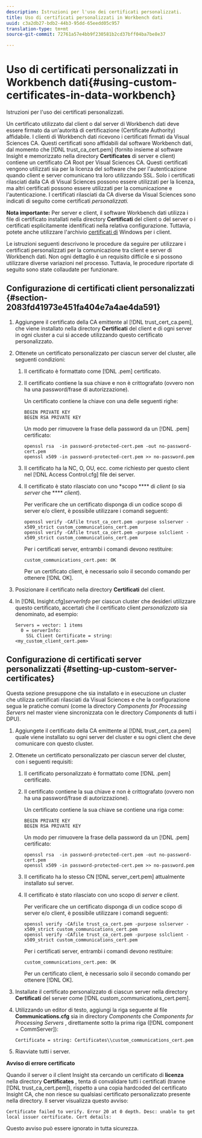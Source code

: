 ```yaml
---
description: Istruzioni per l'uso dei certificati personalizzati.
title: Uso di certificati personalizzati in Workbench dati
uuid: c3a2db27-bdb2-44b3-95dd-65eedd05c957
translation-type: tm+mt
source-git-commit: 72761a57e4bb9f230581b2cd37bff04ba7be8e37

---
```



# Uso di certificati personalizzati in Workbench dati{#using-custom-certificates-in-data-workbench}

Istruzioni per l&#39;uso dei certificati personalizzati.

Un certificato utilizzato dal client o dal server di Workbench dati deve essere firmato da un&#39;autorità di certificazione (Certificate Authority) affidabile. I clienti di Workbench dati ricevono i certificati firmati da Visual Sciences CA. Questi certificati sono affidabili dal software Workbench dati, dal momento che [!DNL trust_ca_cert.pem] (fornito insieme al software Insight e memorizzato nella directory **Certificates** di server e client) contiene un certificato *CA* Root per Visual Sciences CA. Questi certificati vengono utilizzati sia per la licenza del software che per l&#39;autenticazione quando client e server comunicano tra loro utilizzando SSL. Solo i certificati rilasciati dalla CA di Visual Sciences possono essere utilizzati per la licenza, ma altri certificati possono essere utilizzati per la comunicazione e l&#39;autenticazione. I certificati rilasciati da CA diverse da Visual Sciences sono indicati di seguito come certificati *personalizzati.*

**Nota importante:** Per server e client, il software Workbench dati utilizza i file di certificato installati nella directory **Certificati** del client o del server o i certificati esplicitamente identificati nella relativa configurazione. Tuttavia, potete anche utilizzare l&#39;archivio [certificati di](../../../../../home/c-inst-svr/c-install-ins-svr/t-install-proc-inst-svr-dpu/c-dnld-dgtl-cert/crypto-api.md#concept-4acb13b7de9340ea8cde8ad84b93358d) Windows per i client.

Le istruzioni seguenti descrivono le procedure da seguire per utilizzare i certificati personalizzati per la comunicazione tra client e server di Workbench dati. Non ogni dettaglio è un requisito difficile e si possono utilizzare diverse variazioni nel processo. Tuttavia, le procedure riportate di seguito sono state collaudate per funzionare.

## Configurazione di certificati client personalizzati {#section-2083fd41973e451fa404e7a4ae4da591}

1. Aggiungere il certificato della CA emittente al [!DNL trust_cert_ca.pem], che viene installato nella directory **Certificati** del client e di ogni server in ogni cluster a cui si accede utilizzando questo certificato personalizzato.

1. Ottenete un certificato personalizzato per ciascun server del cluster, alle seguenti condizioni:

   1. Il certificato è formattato come [!DNL .pem] certificato.
   1. Il certificato contiene la sua chiave e non è crittografato (ovvero non ha una password/frase di autorizzazione).

      Un certificato contiene la chiave con una delle seguenti righe:

      ```
      BEGIN PRIVATE KEY 
      BEGIN RSA PRIVATE KEY
      ```

      Un modo per rimuovere la frase della password da un [!DNL .pem] certificato:

      ```
      openssl rsa  -in password-protected-cert.pem -out no-password-cert.pem 
      openssl x509 -in password-protected-cert.pem >> no-password.pem
      ```

   1. Il certificato ha la NC, O, OU, ecc. come richiesto per questo client nel [!DNL Access Control.cfg] file dei server.
   1. Il certificato è stato rilasciato con uno *scopo **** di *client* (o sia *server* che **** *client*).

      Per verificare che un certificato disponga di un codice scopo di server e/o client, è possibile utilizzare i comandi seguenti:

      ```
      openssl verify -CAfile trust_ca_cert.pem -purpose sslserver -x509_strict custom_communications_cert.pem 
      openssl verify -CAfile trust_ca_cert.pem -purpose sslclient -x509_strict custom_communications_cert.pem
      ```

      Per i certificati server, entrambi i comandi devono restituire:

      ```
      custom_communications_cert.pem: OK
      ```

      Per un certificato client, è necessario solo il secondo comando per ottenere [!DNL OK].

1. Posizionare il certificato nella directory **Certificati** del client.
1. In [!DNL Insight.cfg]*serverInfo* per ciascun cluster che desideri utilizzare questo certificato, accertati che il certificato client *personalizzato* sia denominato, ad esempio:

   ```
   Servers = vector: 1 items 
     0 = serverInfo: 
       SSL Client Certificate = string:
   <my_custom_client_cert.pem>
   ```

## Configurazione di certificati server personalizzati {#setting-up-custom-server-certificates}

Questa sezione presuppone che sia installato e in esecuzione un cluster che utilizza certificati rilasciati da Visual Sciences e che la configurazione segua le pratiche comuni (come la directory *Components for Processing Servers* nel master viene sincronizzata con le directory *Components* di tutti i DPU).

1. Aggiungete il certificato della CA emittente al [!DNL trust_cert_ca.pem] quale viene installato su ogni server del cluster e su ogni client che deve comunicare con questo cluster.
1. Ottenete un certificato personalizzato per ciascun server del cluster, con i seguenti requisiti:

   1. Il certificato personalizzato è formattato come [!DNL .pem] certificato.
   1. Il certificato contiene la sua chiave e non è crittografato (ovvero non ha una password/frase di autorizzazione).

      Un certificato contiene la sua chiave se contiene una riga come:

      ```
      BEGIN PRIVATE KEY 
      BEGIN RSA PRIVATE KEY
      ```

      Un modo per rimuovere la frase della password da un [!DNL .pem] certificato:

      ```
      openssl rsa  -in password-protected-cert.pem -out no-password-cert.pem 
      openssl x509 -in password-protected-cert.pem >> no-password.pem
      ```

   1. Il certificato ha lo stesso CN [!DNL server_cert.pem] attualmente installato sul server.
   1. Il certificato è stato rilasciato con uno scopo di *server* e *client*.

      Per verificare che un certificato disponga di un codice scopo di server e/o client, è possibile utilizzare i comandi seguenti:

      ```
      openssl verify -CAfile trust_ca_cert.pem -purpose sslserver -x509_strict custom_communications_cert.pem 
      openssl verify -CAfile trust_ca_cert.pem -purpose sslclient -x509_strict custom_communications_cert.pem
      ```

      Per i certificati server, entrambi i comandi devono restituire:

      ```
      custom_communications_cert.pem: OK
      ```

      Per un certificato client, è necessario solo il secondo comando per ottenere [!DNL OK].

1. Installate il certificato personalizzato di ciascun server nella directory **Certificati** del server come [!DNL custom_communications_cert.pem].

1. Utilizzando un editor di testo, aggiungi la riga seguente al file **Communications.cfg** sia in directory *Components* che *Components for Processing Servers* , direttamente sotto la prima riga ([!DNL component = CommServer]):

   ```
   Certificate = string: Certificates\\custom_communications_cert.pem
   ```

1. Riavviate tutti i server.

**Avviso di errore certificato**

Quando il server o il client Insight sta cercando un certificato di **licenza** nella directory **Certificates** , tenta di convalidare tutti i certificati (tranne [!DNL trust_ca_cert.pem]), rispetto a una copia hardcoded del certificato Insight CA, che non riesce su qualsiasi certificato personalizzato presente nella directory. Il server visualizza questo avviso:

```
Certificate failed to verify. Error 20 at 0 depth. Desc: unable to get local issuer certificate. Cert details:
```

Questo avviso può essere ignorato in tutta sicurezza.
